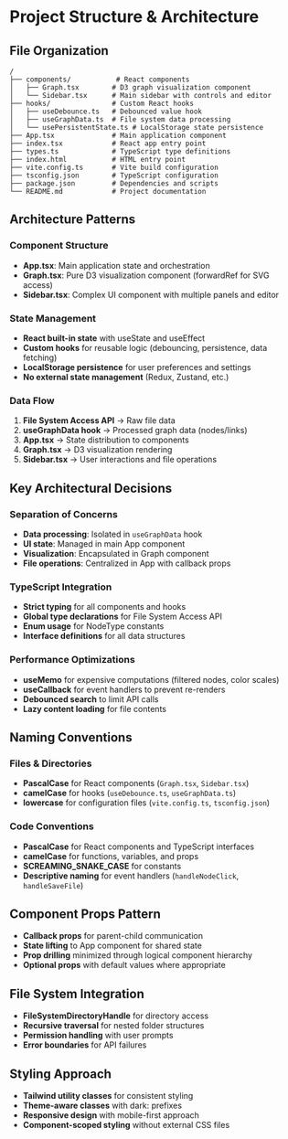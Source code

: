 # Project Structure & Architecture

## File Organization

```
/
├── components/           # React components
│   ├── Graph.tsx        # D3 graph visualization component
│   └── Sidebar.tsx      # Main sidebar with controls and editor
├── hooks/               # Custom React hooks
│   ├── useDebounce.ts   # Debounced value hook
│   ├── useGraphData.ts  # File system data processing
│   └── usePersistentState.ts # LocalStorage state persistence
├── App.tsx              # Main application component
├── index.tsx            # React app entry point
├── types.ts             # TypeScript type definitions
├── index.html           # HTML entry point
├── vite.config.ts       # Vite build configuration
├── tsconfig.json        # TypeScript configuration
├── package.json         # Dependencies and scripts
└── README.md            # Project documentation
```

## Architecture Patterns

### Component Structure
- **App.tsx**: Main application state and orchestration
- **Graph.tsx**: Pure D3 visualization component (forwardRef for SVG access)
- **Sidebar.tsx**: Complex UI component with multiple panels and editor

### State Management
- **React built-in state** with useState and useEffect
- **Custom hooks** for reusable logic (debouncing, persistence, data fetching)
- **LocalStorage persistence** for user preferences and settings
- **No external state management** (Redux, Zustand, etc.)

### Data Flow
1. **File System Access API** → Raw file data
2. **useGraphData hook** → Processed graph data (nodes/links)
3. **App.tsx** → State distribution to components
4. **Graph.tsx** → D3 visualization rendering
5. **Sidebar.tsx** → User interactions and file operations

## Key Architectural Decisions

### Separation of Concerns
- **Data processing**: Isolated in `useGraphData` hook
- **UI state**: Managed in main App component
- **Visualization**: Encapsulated in Graph component
- **File operations**: Centralized in App with callback props

### TypeScript Integration
- **Strict typing** for all components and hooks
- **Global type declarations** for File System Access API
- **Enum usage** for NodeType constants
- **Interface definitions** for all data structures

### Performance Optimizations
- **useMemo** for expensive computations (filtered nodes, color scales)
- **useCallback** for event handlers to prevent re-renders
- **Debounced search** to limit API calls
- **Lazy content loading** for file contents

## Naming Conventions

### Files & Directories
- **PascalCase** for React components (`Graph.tsx`, `Sidebar.tsx`)
- **camelCase** for hooks (`useDebounce.ts`, `useGraphData.ts`)
- **lowercase** for configuration files (`vite.config.ts`, `tsconfig.json`)

### Code Conventions
- **PascalCase** for React components and TypeScript interfaces
- **camelCase** for functions, variables, and props
- **SCREAMING_SNAKE_CASE** for constants
- **Descriptive naming** for event handlers (`handleNodeClick`, `handleSaveFile`)

## Component Props Pattern
- **Callback props** for parent-child communication
- **State lifting** to App component for shared state
- **Prop drilling** minimized through logical component hierarchy
- **Optional props** with default values where appropriate

## File System Integration
- **FileSystemDirectoryHandle** for directory access
- **Recursive traversal** for nested folder structures
- **Permission handling** with user prompts
- **Error boundaries** for API failures

## Styling Approach
- **Tailwind utility classes** for consistent styling
- **Theme-aware classes** with dark: prefixes
- **Responsive design** with mobile-first approach
- **Component-scoped styling** without external CSS files